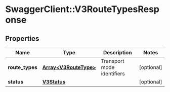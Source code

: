 # SwaggerClient::V3RouteTypesResponse

## Properties
Name | Type | Description | Notes
------------ | ------------- | ------------- | -------------
**route_types** | [**Array&lt;V3RouteType&gt;**](V3RouteType.md) | Transport mode identifiers | [optional] 
**status** | [**V3Status**](V3Status.md) |  | [optional] 

